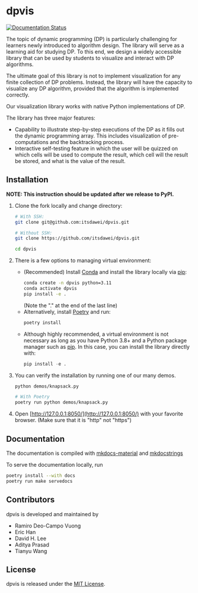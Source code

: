 # dpvis

[![Documentation Status](https://readthedocs.org/projects/dpvis/badge/?version=latest)](https://dpvis.readthedocs.io/en/latest/?badge=latest)

The topic of dynamic programming (DP) is particularly challenging for learners
newly introduced to algorithm design. The library will serve as a learning aid
for studying DP. To this end, we design a widely accessible library that can be
used by students to visualize and interact with DP algorithms.

The ultimate goal of this library is not to implement visualization for any
finite collection of DP problems.
Instead, the library will have the capacity to visualize any DP algorithm,
provided that the algorithm is implemented correctly.

Our visualization library works with native Python implementations of DP.

The library has three major features:

- Capability to illustrate step-by-step executions of the DP as it fills out
  the dynamic programming array. This includes visualization of pre-computations
  and the backtracking process.
- Interactive self-testing feature in which the user will be quizzed on which
  cells will be used to compute the result, which cell will the result be
  stored, and what is the value of the result.

## Installation

**NOTE: This instruction should be updated after we release to PyPI.**

1. Clone the fork locally and change directory:
    ```bash
    # With SSH:
    git clone git@github.com:itsdawei/dpvis.git

    # Without SSH:
    git clone https://github.com/itsdawei/dpvis.git

    cd dpvis
    ```

1. There is a few options to managing virtual environment:
    - (Recommended) Install
       [Conda](https://docs.conda.io/projects/miniconda/en/latest/) and install the
       library locally via [pip](https://pypi.org/project/pip/):
       ```bash
       conda create -n dpvis python=3.11
       conda activate dpvis
       pip install -e .
       ```
       (Note the "." at the end of the last line)
    - Alternatively, install [Poetry](https://python-poetry.org/docs/) and run:
       ```bash
       poetry install
       ```
    - Although highly recommended, a virtual environment is not necessary as
      long as you have Python 3.8+ and a Python package manager such as
      [pip](https://pypi.org/project/pip/). In this case, you can install the
      library directly with:
      ```python
      pip install -e .
      ```

1. You can verify the installation by running one of our many demos.
    ```bash
    python demos/knapsack.py

    # With Poetry
    poetry run python demos/knapsack.py
    ```

1. Open [http://127.0.0.1:8050/](http://127.0.0.1:8050/) with your favorite
   browser. (Make sure that it is "http" not "https")

## Documentation

The documentation is compiled with
[mkdocs-material](https://squidfunk.github.io/mkdocs-material/) and
[mkdocstrings](https://mkdocstrings.github.io/)

To serve the documentation locally, run

```bash
poetry install --with docs
poetry run make servedocs
```

## Contributors

dpvis is developed and maintained by

- Ramiro Deo-Campo Vuong
- Eric Han
- David H. Lee
- Aditya Prasad
- Tianyu Wang

## License

dpvis is released under the
[MIT License](https://github.com/itsdawei/dpvis/blob/main/LICENSE).
